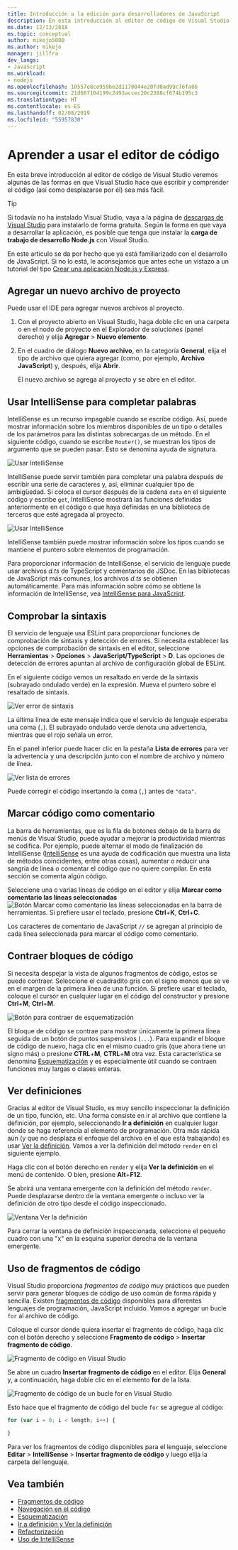 ```yaml
---
title: Introducción a la edición para desarrolladores de JavaScript
description: En esta introducción al editor de código de Visual Studio se describen algunas de las formas en que Visual Studio hace que escribir y comprender el código JavaScript (así como desplazarse por él) sea más fácil.
ms.date: 12/13/2018
ms.topic: conceptual
author: mikejo5000
ms.author: mikejo
manager: jillfra
dev_langs:
- JavaScript
ms.workload:
- nodejs
ms.openlocfilehash: 10557e8ce959be2d1170044e20fd0ad99c76fa86
ms.sourcegitcommit: 21d667104199c2493accec20c2388cf674b195c3
ms.translationtype: HT
ms.contentlocale: es-ES
ms.lasthandoff: 02/08/2019
ms.locfileid: "55957830"
---
```

# <a name="learn-to-use-the-code-editor"></a>Aprender a usar el editor de código

En esta breve introducción al editor de código de Visual Studio veremos algunas de las formas en que Visual Studio hace que escribir y comprender el código (así como desplazarse por él) sea más fácil.

> [!TIP]
> Si todavía no ha instalado Visual Studio, vaya a la página de [descargas de Visual Studio](https://visualstudio.microsoft.com/downloads/?utm_medium=microsoft&utm_source=docs.microsoft.com&utm_campaign=inline+link&utm_content=download+vs2017) para instalarlo de forma gratuita. Según la forma en que vaya a desarrollar la aplicación, es posible que tenga que instalar la **carga de trabajo de desarrollo Node.js** con Visual Studio.

En este artículo se da por hecho que ya está familiarizado con el desarrollo de JavaScript. Si no lo está, le aconsejamos que antes eche un vistazo a un tutorial del tipo [Crear una aplicación Node.js y Express](../javascript/tutorial-nodejs.md).

## <a name="add-a-new-project-file"></a>Agregar un nuevo archivo de proyecto

Puede usar el IDE para agregar nuevos archivos al proyecto.

1. Con el proyecto abierto en Visual Studio, haga doble clic en una carpeta o en el nodo de proyecto en el Explorador de soluciones (panel derecho) y elija **Agregar** > **Nuevo elemento**.

1. En el cuadro de diálogo **Nuevo archivo**, en la categoría **General**, elija el tipo de archivo que quiera agregar (como, por ejemplo, **Archivo JavaScript**) y, después, elija **Abrir**.

    El nuevo archivo se agrega al proyecto y se abre en el editor.

## <a name="use-intellisense-to-complete-words"></a>Usar IntelliSense para completar palabras

IntelliSense es un recurso impagable cuando se escribe código. Así, puede mostrar información sobre los miembros disponibles de un tipo o detalles de los parámetros para las distintas sobrecargas de un método. En el siguiente código, cuando se escribe `Router()`, se muestran los tipos de argumento que se pueden pasar. Esto se denomina ayuda de signatura.

![Usar IntelliSense](../javascript/media/write-code-signature-checking.png)

IntelliSense puede servir también para completar una palabra después de escribir una serie de caracteres y, así, eliminar cualquier tipo de ambigüedad. Si coloca el cursor después de la cadena `data` en el siguiente código y escribe `get`, IntelliSense mostrará las funciones definidas anteriormente en el código o que haya definidas en una biblioteca de terceros que esté agregada al proyecto.

![Usar IntelliSense](../javascript/media/write-code-intellisense.png)

IntelliSense también puede mostrar información sobre los tipos cuando se mantiene el puntero sobre elementos de programación.

Para proporcionar información de IntelliSense, el servicio de lenguaje puede usar archivos *d.ts* de TypeScript y comentarios de JSDoc. En las bibliotecas de JavaScript más comunes, los archivos *d.ts* se obtienen automáticamente. Para más información sobre cómo se obtiene la información de IntelliSense, vea [IntelliSense para JavaScript](../ide/javascript-intellisense.md?toc=/visualstudio/javascript/toc.json).

## <a name="check-syntax"></a>Comprobar la sintaxis

El servicio de lenguaje usa ESLint para proporcionar funciones de comprobación de sintaxis y detección de errores. Si necesita establecer las opciones de comprobación de sintaxis en el editor, seleccione **Herramientas** > **Opciones** > **JavaScript/TypeScript** > **D**. Las opciones de detección de errores apuntan al archivo de configuración global de ESLint.

En el siguiente código vemos un resaltado en verde de la sintaxis (subrayado ondulado verde) en la expresión. Mueva el puntero sobre el resaltado de sintaxis.

![Ver error de sintaxis](../javascript/media/write-code-syntax-checking.png)

La última línea de este mensaje indica que el servicio de lenguaje esperaba una coma (`,`). El subrayado ondulado verde denota una advertencia, mientras que el rojo señala un error.

En el panel inferior puede hacer clic en la pestaña **Lista de errores** para ver la advertencia y una descripción junto con el nombre de archivo y número de línea.

![Ver lista de errores](../javascript/media/write-code-error-list.png)

Puede corregir el código insertando la coma (`,`) antes de `"data"`.

## <a name="comment-out-code"></a>Marcar código como comentario

La barra de herramientas, que es la fila de botones debajo de la barra de menús de Visual Studio, puede ayudar a mejorar la productividad mientras se codifica. Por ejemplo, puede alternar el modo de finalización de IntelliSense ([IntelliSense](../ide/using-intellisense.md) es una ayuda de codificación que muestra una lista de métodos coincidentes, entre otras cosas), aumentar o reducir una sangría de línea o comentar el código que no quiere compilar. En esta sección se comenta algún código.

Seleccione una o varias líneas de código en el editor y elija **Marcar como comentario las líneas seleccionadas**![Botón Marcar como comentario las líneas seleccionadas](../javascript/media/write-code-comment-out.png) en la barra de herramientas. Si prefiere usar el teclado, presione **Ctrl**+**K**, **Ctrl**+**C**.

Los caracteres de comentario de JavaScript `//` se agregan al principio de cada línea seleccionada para marcar el código como comentario.

## <a name="collapse-code-blocks"></a>Contraer bloques de código

Si necesita despejar la vista de algunos fragmentos de código, estos se puede contraer. Seleccione el cuadradito gris con el signo menos que se ve en el margen de la primera línea de una función. Si prefiere usar el teclado, coloque el cursor en cualquier lugar en el código del constructor y presione **Ctrl**+**M**, **Ctrl**+**M**.

![Botón para contraer de esquematización](../javascript/media/write-code-collapse-code.png)

El bloque de código se contrae para mostrar únicamente la primera línea seguida de un botón de puntos suspensivos (`...`). Para expandir el bloque de código de nuevo, haga clic en el mismo cuadro gris (que ahora tiene un signo más) o presione **CTRL**+**M**, **CTRL**+**M** otra vez. Esta característica se denomina [Esquematización](../ide/outlining.md) y es especialmente útil cuando se contraen funciones muy largas o clases enteras.

## <a name="view-definitions"></a>Ver definiciones

Gracias al editor de Visual Studio, es muy sencillo inspeccionar la definición de un tipo, función, etc. Una forma consiste en ir al archivo que contiene la definición, por ejemplo, seleccionando **Ir a definición** en cualquier lugar donde se haga referencia al elemento de programación. Otra más rápida aún (y que no desplaza el enfoque del archivo en el que está trabajando) es usar [Ver la definición](../ide/go-to-and-peek-definition.md#peek-definition). Vamos a ver la definición del método `render` en el siguiente ejemplo.

Haga clic con el botón derecho en `render` y elija **Ver la definición** en el menú de contenido. O bien, presione **Alt**+**F12**.

   Se abrirá una ventana emergente con la definición del método `render`. Puede desplazarse dentro de la ventana emergente o incluso ver la definición de otro tipo desde el código inspeccionado.

   ![Ventana Ver la definición](../javascript/media/write-code-peek-definition.png)

Para cerrar la ventana de definición inspeccionada, seleccione el pequeño cuadro con una "x" en la esquina superior derecha de la ventana emergente.

## <a name="use-code-snippets"></a>Uso de fragmentos de código

Visual Studio proporciona *fragmentos de código* muy prácticos que pueden servir para generar bloques de código de uso común de forma rápida y sencilla. Existen [fragmentos de código](../ide/code-snippets.md) disponibles para diferentes lenguajes de programación, JavaScript incluido. Vamos a agregar un bucle `for` al archivo de código.

Coloque el cursor donde quiera insertar el fragmento de código, haga clic con el botón derecho y seleccione **Fragmento de código** > **Insertar fragmento de código**.

![Fragmento de código en Visual Studio](../javascript/media/write-code-insert-snippet.png)

Se abre un cuadro **Insertar fragmento de código** en el editor. Elija **General** y, a continuación, haga doble clic en el elemento **for** de la lista.

![Fragmento de código de un bucle for en Visual Studio](../javascript/media/write-code-insert-snippet-for-loop.png)

Esto hace que el fragmento de código del bucle `for` se agregue al código:

```javascript
for (var i = 0; i < length; i++) {

}
```

Para ver los fragmentos de código disponibles para el lenguaje, seleccione **Editar** > **IntelliSense** > **Insertar fragmento de código** y luego elija la carpeta del lenguaje.

## <a name="see-also"></a>Vea también

- [Fragmentos de código](../ide/code-snippets.md)
- [Navegación en el código](../ide/navigating-code.md)
- [Esquematización](../ide/outlining.md)
- [Ir a definición y Ver la definición](../ide/go-to-and-peek-definition.md)
- [Refactorización](../ide/refactoring-in-visual-studio.md)
- [Uso de IntelliSense](../ide/using-intellisense.md)
